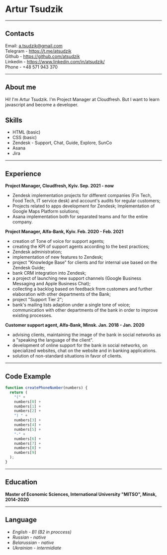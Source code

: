 # Artur Tsudzik

---

## Contacts

Email: <a.tsudzik@gmail.com>  
Telegram - https://t.me/atsudzik  
Github - https://github.com/atsudzik  
Linkedin - https://www.linkedin.com/in/atsudzik/  
Phone - +48 571 943 370

---

## About me

Hi! I'm Artur Tsudzik. I'm Project Manager at Cloudfresh. But I want to learn javascript and become a developer.

## Skills

- HTML (basic)
- CSS (basic)
- Zendesk - Support, Chat, Guide, Explore, SunCo
- Asana
- Jira

---

## Experience

**Project Manager, Cloudfresh, Kyiv. Sep. 2021 - now**

- Zendesk implementation projects for different companies (Fin Tech, Food Tech, IT service desk) and account's audits for regular customers;
- Projects related to apps development for Zendesk; Implementation of Google Maps Platform solutions;
- Asana implementation both for separated teams and for the entire company.

**Project Manager, Alfa-Bank, Kyiv. Feb. 2020 - Feb. 2021**

- creation of Tone of voice for support agents;
- creating the KPI of support agents according to the best practices;
- Zendesk administration;
- implementation of new features to Zendesk;
- project "Knowledge Base" for clients and for internal use based on the Zendesk Guide;
- bank CRM integration into Zendesk;
- a project of launching new support channels (Google Business Messaging and Apple Business Chat);
- collecting a backlog based on feedback from customers and further elaboration with other departments of the Bank;
- project "Support Tier 2";
- bank's mailing lists adaption under a single tone of voice; communication with other departments of the bank in order to improve existing processes.

**Customer support agent, Alfa-Bank, Minsk. Jan. 2018 - Jan. 2020**

- advising clients, maintaining the image of the bank in social networks as a "speaking the language of the client".
- development of online support for the bank in social networks, on specialized websites, chat on the website and in banking applications.
- solution of non-standard situations in favor of clients.

---

## Code Example

```javascript
function createPhoneNumber(numbers) {
  return (
    "(" +
    numbers[0] +
    numbers[1] +
    numbers[2] +
    ") " +
    numbers[3] +
    numbers[4] +
    numbers[5] +
    "-" +
    numbers[6] +
    numbers[7] +
    numbers[8] +
    numbers[9]
  );
}
```

---

## Education

**Master of Economic Sciences, International University "MITSO", Minsk, 2014-2020**

---

## Language

- _English - B1 (B2 in proccess)_
- _Russian - native_
- _Belarussian - native_
- _Ukrainian - intermidiate_
